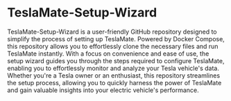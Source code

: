 # TeslaMate-Setup-Wizard

TeslaMate-Setup-Wizard is a user-friendly GitHub repository designed to simplify the process of setting up TeslaMate. Powered by Docker Compose, this repository allows you to effortlessly clone the necessary files and run TeslaMate instantly. With a focus on convenience and ease of use, the setup wizard guides you through the steps required to configure TeslaMate, enabling you to effortlessly monitor and analyze your Tesla vehicle's data. Whether you're a Tesla owner or an enthusiast, this repository streamlines the setup process, allowing you to quickly harness the power of TeslaMate and gain valuable insights into your electric vehicle's performance.
